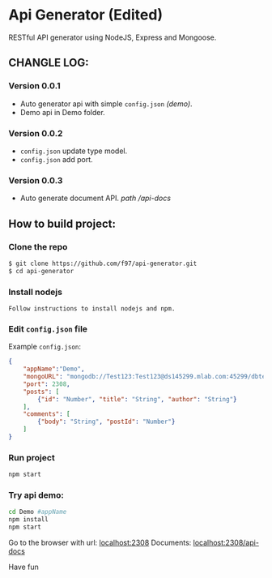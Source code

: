 # Api Generator (Edited)
RESTful API generator using NodeJS, Express and Mongoose.

## CHANGLE LOG: 

### Version 0.0.1

 - Auto generator api with simple `config.json` *(demo)*.
 - Demo api in Demo folder.

### Version 0.0.2

 - `config.json` update type model.
 - `config.json` add port.

### Version 0.0.3

 - Auto generate document API. *path /api-docs*

## How to build project:

### Clone the repo

```bash
$ git clone https://github.com/f97/api-generator.git
$ cd api-generator
```

### Install nodejs
```
Follow instructions to install nodejs and npm.
```
### Edit `config.json` file

Example `config.json`: 

```json
{
    "appName":"Demo",
    "mongoURL": "mongodb://Test123:Test123@ds145299.mlab.com:45299/dbtest123",
    "port": 2308,
    "posts": [
        {"id": "Number", "title": "String", "author": "String"}
    ],
    "comments": [ 
        {"body": "String", "postId": "Number"}
    ]
}
```

### Run project

```bash
npm start
```

### Try api demo:

```bash
cd Demo #appName
npm install
npm start
```

Go to the browser with url: [localhost:2308](http://localhost:2308)
Documents: [localhost:2308/api-docs](http://localhost:2308/api-docs)

Have fun
